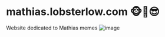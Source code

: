 # mathias.lobsterlow.com 🐵🤝😎
Website dedicated to Mathias memes
![image](https://user-images.githubusercontent.com/92097991/179232066-cc32aa62-9bba-479a-b1b8-05468eea2b95.png)
